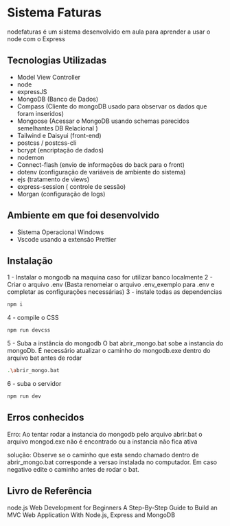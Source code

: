 # Sistema Faturas

nodefaturas é um sistema desenvolvido em aula para aprender a usar o node com o Express

## Tecnologias Utilizadas

- Model View Controller
- node
- expressJS 
- MongoDB (Banco de Dados)
- Compass (Cliente do mongoDB usado para observar os dados que foram inseridos)
- Mongoose (Acessar o MongoDB usando schemas parecidos semelhantes DB Relacional )
- Tailwind e Daisyui (front-end)
- postcss / postcss-cli
- bcrypt (encriptação de dados) 
- nodemon
- Connect-flash (envio de informações do back para o front)
- dotenv (configuração de variáveis de ambiente do sistema)
- ejs (tratamento de views)
- express-session ( controle de sessão)
- Morgan (configuração de logs)

## Ambiente em que foi desenvolvido
  
- Sistema Operacional Windows
- Vscode usando a extensão Prettier

## Instalação

1 - Instalar o mongodb na maquina caso for utilizar banco localmente
2 - Criar o arquivo .env (Basta renomeiar o arquivo .env_exemplo para .env e completar as configurações necessárias)
3 - instale todas as dependencias

```sh
npm i
```
4 - compile o CSS 

```sh
npm run devcss
```
5 - Suba a instância do mongodb
O bat abrir_mongo.bat sobe a instancia do mongoDb. 
É necessário atualizar o caminho do mongodb.exe dentro do arquivo bat antes de rodar

```sh
.\abrir_mongo.bat  
```
6 - suba o servidor

```sh
npm run dev
```

## Erros conhecidos

Erro:  Ao tentar rodar a instancia do  mongodb pelo arquivo abrir.bat o arquivo mongod.exe não é encontrado ou a instancia não fica ativa

solução:
Observe se o caminho que esta sendo chamado dentro de abrir_mongo.bat corresponde a versao instalada no computador. Em caso negativo edite o caminho antes de rodar o bat.

## Livro de Referência

node.js Web Development for Beginners
A Step-By-Step Guide to Build an MVC Web Application With Node.js, Express and MongoDB